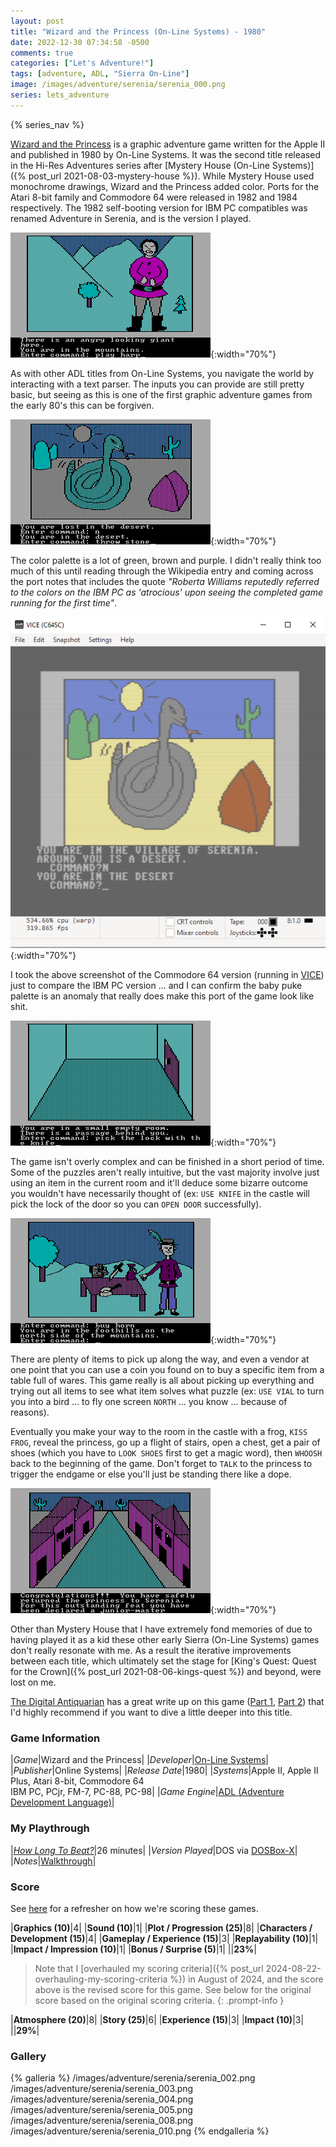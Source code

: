 ```yaml
---
layout: post
title: "Wizard and the Princess (On-Line Systems) - 1980"
date: 2022-12-30 07:34:58 -0500
comments: true
categories: ["Let's Adventure!"]
tags: [adventure, ADL, "Sierra On-Line"]
image: /images/adventure/serenia/serenia_000.png
series: lets_adventure
---
```

{% series_nav %}

[Wizard and the Princess](https://en.wikipedia.org/wiki/Wizard_and_the_Princess) is a graphic adventure game written for the Apple II and published in 1980 by On-Line Systems. It was the second title released in the Hi-Res Adventures series after [Mystery House (On-Line Systems)]({% post_url 2021-08-03-mystery-house %}). While Mystery House used monochrome drawings, Wizard and the Princess added color. Ports for the Atari 8-bit family and Commodore 64 were released in 1982 and 1984 respectively. The 1982 self-booting version for IBM PC compatibles was renamed Adventure in Serenia, and is the version I played.

![](/images/adventure/serenia/serenia_006.png){:width="70%"}

As with other ADL titles from On-Line Systems, you navigate the world by interacting with a text parser. The inputs you can provide are still pretty basic, but seeing as this is one of the first graphic adventure games from the early 80's this can be forgiven.

![](/images/adventure/serenia/serenia_001.png){:width="70%"}

The color palette is a lot of green, brown and purple. I didn't really think too much of this until reading through the Wikipedia entry and coming across the port notes that includes the quote _"Roberta Williams reputedly referred to the colors on the IBM PC as 'atrocious' upon seeing the completed game running for the first time"_.

![](/images/adventure/serenia/vice.png){:width="70%"}

I took the above screenshot of the Commodore 64 version (running in [VICE](https://vice-emu.sourceforge.io/)) just to compare the IBM PC version ... and I can confirm the baby puke palette is an anomaly that really does make this port of the game look like shit.

![](/images/adventure/serenia/serenia_009.png){:width="70%"}

The game isn't overly complex and can be finished in a short period of time. Some of the puzzles aren't really intuitive, but the vast majority involve just using an item in the current room and it'll deduce some bizarre outcome you wouldn't have necessarily thought of (ex: `USE KNIFE` in the castle will pick the lock of the door so you can `OPEN DOOR` successfully).

![](/images/adventure/serenia/serenia_007.png){:width="70%"}

There are plenty of items to pick up along the way, and even a vendor at one point that you can use a coin you found on to buy a specific item from a table full of wares. This game really is all about picking up everything and trying out all items to see what item solves what puzzle (ex: `USE VIAL` to turn you into a bird ... to fly one screen `NORTH` ... you know ... because of reasons).

Eventually you make your way to the room in the castle with a frog, `KISS FROG`, reveal the princess, go up a flight of stairs, open a chest, get a pair of shoes (which you have to `LOOK SHOES` first to get a magic word), then `WHOOSH` back to the beginning of the game. Don't forget to `TALK` to the princess to trigger the endgame or else you'll just be standing there like a dope.

![](/images/adventure/serenia/serenia_011.png){:width="70%"}

Other than Mystery House that I have extremely fond memories of due to having played it as a kid these other early Sierra (On-Line Systems) games don't really resonate with me. As a result the iterative improvements between each title, which ultimately set the stage for [King's Quest: Quest for the Crown]({% post_url 2021-08-06-kings-quest %}) and beyond, were lost on me.

[The Digital Antiquarian](https://www.filfre.net/) has a great write up on this game ([Part 1](https://www.filfre.net/2011/10/the-wizard-and-the-princess-part-1/), [Part 2](https://www.filfre.net/2011/10/the-wizard-and-the-princess-part-2/)) that I'd highly recommend if you want to dive a little deeper into this title.

### Game Information

|*Game*|Wizard and the Princess|
|*Developer*|[On-Line Systems](https://en.wikipedia.org/wiki/On-Line_Systems)|
|*Publisher*|Online Systems|
|*Release Date*|1980|
|*Systems*|Apple II, Apple II Plus, Atari 8-bit, Commodore 64<br>IBM PC, PCjr, FM-7, PC-88, PC-98|
|*Game Engine*|[ADL (Adventure Development Language)](https://wiki.scummvm.org/index.php?title=ADL)|

### My Playthrough

|*[How Long To Beat?](https://howlongtobeat.com/game/4543)*|26 minutes|
|*Version Played*|DOS via [DOSBox-X](https://dosbox-x.com/)|
|*Notes*|[Walkthrough](https://www.walkthroughking.com/text/adventureinserenia.aspx)|

### Score

See [here](https://www.alexbevi.com/blog/2021/07/28/adventure-games-1980-1999/#scoring) for a refresher on how we're scoring these games.

|**Graphics (10)**|4|
|**Sound (10)**|1|
|**Plot / Progression (25)**|8|
|**Characters / Development (15)**|4|
|**Gameplay / Experience (15)**|3|
|**Replayability (10)**|1|
|**Impact / Impression (10)**|1|
|**Bonus / Surprise (5)**|1|
||**23%**|

> Note that I [overhauled my scoring criteria]({% post_url 2024-08-22-overhauling-my-scoring-criteria %}) in August of 2024, and the score above is the revised score for this game.
> See below for the original score based on the original scoring criteria.
{: .prompt-info }

|**Atmosphere (20)**|8|
|**Story (25)**|6|
|**Experience (15)**|3|
|**Impact (10)**|3|
||**29%**|

### Gallery

{% galleria %}
/images/adventure/serenia/serenia_002.png
/images/adventure/serenia/serenia_003.png
/images/adventure/serenia/serenia_004.png
/images/adventure/serenia/serenia_005.png
/images/adventure/serenia/serenia_008.png
/images/adventure/serenia/serenia_010.png
{% endgalleria %}